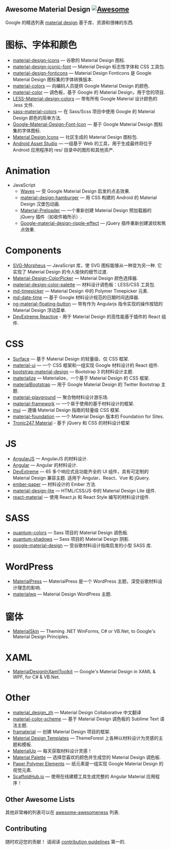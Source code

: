 <div class="github-widget" data-repo="sachin1092/awesome-material"></div>

## Awesome Material Design [![Awesome](https://cdn.rawgit.com/sindresorhus/awesome/d7305f38d29fed78fa85652e3a63e154dd8e8829/media/badge.svg)](https://github.com/sindresorhus/awesome)

Google 的精选列表 [material design](http://www.google.com/design/spec) 基于库、资源和很棒的东西.

图标、字体和颜色
==
  - [material-design-icons](https://github.com/google/material-design-icons) — 谷歌的 Material Design 图标.
  - [material-design-iconic-font](https://github.com/zavoloklom/material-design-iconic-font) — Material Design 标志性字体和 CSS 工具包.
  - [material-design-fonticons](https://github.com/designjockey/material-design-fonticons) — Material Design Fonticons 是 Google Material Design 图标集的字体转换版本.
  - [material-colors](https://github.com/shuhei/material-colors) — 向编码人员提供 Google Material Design 的颜色.
  - [material-color](https://github.com/mrmlnc/material-color) — 调色板，基于 Google 的 Material Design，用于您的项目.
  - [LESS-Material-design-colors](https://github.com/tisign/LESS-Material-design-colors) — 带有所有 Google Material 设计颜色的 .less 文件.
  - [sass-material-colors](https://github.com/minusfive/sass-material-colors) — 在 Sass/Scss 项目中使用 Google 的 Material Design 颜色的简单方法.
  - [Google-Material-Design-Font-Icon](https://github.com/Seb-L/Google-Material-Design-Font-Icon) — 基于 Google Material Design 图标集的字体图标.
  - [Material Design Icons](https://materialdesignicons.com/) — 社区生成的 Material Design 图标包.
  - [Android Asset Studio](https://romannurik.github.io/AndroidAssetStudio/) — 一组基于 Web 的工具，用于生成最终将位于 Android 应用程序的 res/ 目录中的图形和其他资产.

Animation
==
  - JavaScript
    - [Waves](https://github.com/fians/Waves) — 受 Google Material Design 启发的点击效果.
    - [material-design-hamburger](https://github.com/swirlycheetah/material-design-hamburger) — 用 CSS 构建的 Android 的 Material Design 汉堡包动画.
    - [Material-Preloader](https://github.com/aarondo/Material-Preloader) — 一个重新创建 Material Design 预加载器的 jQuery 插件（如收件箱所示）.
    - [Google-material-design-ripple-effect](https://github.com/ninox92/Google-material-design-ripple-effect) — jQuery 插件重新创建波纹和焦点效果.
  
Components
==
  - [SVG-Morpheus](https://github.com/alexk111/SVG-Morpheus)  — JavaScript 库，使 SVG 图标能够从一种变为另一种. 它实现了 Material Design 的令人愉快的细节过渡.
  - [Material-Design-ColorPicker](https://github.com/Fraina/Material-Design-ColorPicker) — Material Design 颜色选择器.
  - [material-design-color-palette](https://github.com/zavoloklom/material-design-color-palette) — 材料设计调色板：LESS/CSS 工具包.
  - [md-timepicker](https://github.com/dotlouis/md-timepicker) — Material Design 中的 Polymer Timepicker 元素.
  - [md-date-time](https://github.com/SimeonC/md-date-time) — 基于 Google 材料设计规范的日期时间选择器.
  - [ng-material-floating-button](https://github.com/nobitagit/ng-material-floating-button) — 带有作为 Angularjs 指令实现的操作按钮的 Material Design 浮动菜单.
  - [DevExtreme Reactive](https://devexpress.github.io/devextreme-reactive/react) - 用于 Material Design 的高性能基于插件的 React 组件.


CSS
==
  - [Surface](https://github.com/mildrenben/surface) — 基于 Material Design 的轻量级、仅 CSS 框架.
  - [material-ui](https://github.com/callemall/material-ui) — 一个 CSS 框架和一组实现 Google 材料设计的 React 组件.
  - [bootstrap-material-design](https://github.com/FezVrasta/bootstrap-material-design) — Bootstrap 3 的材料设计主题.
  - [materialize](https://github.com/Dogfalo/materialize) — Materialize，一个基于 Material Design 的 CSS 框架.
  - [materialBootstrap](https://github.com/throrin19/materialBootstrap) — 用于 Google Material Design 的 Twitter Bootstrap 主题.
  - [material-playground](https://github.com/ebidel/material-playground) — 聚合物材料设计游乐场.
  - [material-framework](https://github.com/nt1m/material-framework) — 一个易于使用的基于材料设计的框架.
  - [mui](https://github.com/muicss/mui) — 遵循 Material Design 指南的轻量级 CSS 框架.
  - [material-foundation](https://github.com/eucalyptuss/material-foundation) — 一个 Material Design 版本的 Foundation for Sites.
  - [Tronic247 Material](https://www.tronic247.com/material/) - 基于 jQuery 和 CSS 的材料设计框架

JS
==
  - [AngularJS](https://github.com/angular/material) — AngularJS 的材料设计.
  - [Angular](https://github.com/angular/material2) — Angular 的材料设计.
  - [DevExtreme](https://js.devexpress.com)  — 65 多个响应式且功能齐全的 UI 组件，具有可定制的 Material Design 兼容主题. 适用于 Angular、React、Vue 和 jQuery.
  - [ember-paper](https://github.com/miguelcobain/ember-paper) — 材料设计的 Ember 方法.
  - [material-design-lite](https://github.com/google/material-design-lite/) — HTML/CSS/JS 中的 Material Design Lite 组件.
  - [react-material](https://github.com/BerkeleyTrue/react-material) — 使用 React.js 和 React Style 编写的材料设计组件.


SASS
==
  - [quantum-colors](https://github.com/nkpfstr/quantum-colors) — Sass 项目的 Material Design 调色板.
  - [quantum-shadows](https://github.com/nkpfstr/quantum-shadows) — Sass 项目的 Material Design 阴影.
  - [google-material-design](https://github.com/axyz/google-material-design) — 受谷歌材料设计指南启发的小型 SASS 库.


WordPress
==
  - [MaterialPress](https://github.com/alexpatin/MaterialPress) — MaterialPress 是一个 WordPress 主题，深受谷歌材料设计理念的影响.
  - [materialwp](https://github.com/braginteractive/materialwp) — Material Design WordPress 主题.
  
 窗体
==
- [MaterialSkin](https://github.com/IgnaceMaes/MaterialSkin) — Theming .NET WinForms, C# or VB.Net, to Google's Material Design Principles.

XAML
==
 - [MaterialDesignInXamlToolkit](https://github.com/ButchersBoy/MaterialDesignInXamlToolkit) — Google's Material Design in XAML & WPF, for C# & VB.Net.

Other
==
  - [material_design_zh](https://github.com/1sters/material_design_zh) — Material Design Collaborative 中文翻译
  - [material-color-scheme](https://github.com/paradox41/material-color-scheme) — 基于 Material Design 调色板的 Sublime Text 语法主题.
  - [framaterial](https://github.com/Framaterial/framaterial) — 创建 Material Design 项目的框架.
  - [Material Design Templates](http://themeforest.net/tags/material%20design) — ThemeForest 上各种以材料设计为灵感的主题和模板.
  - [MaterialUp](http://www.materialup.com/) — 每天获取材料设计灵感！
  - [Material Palette](http://www.materialpalette.com/) — 选择您喜欢的颜色并生成您的 Material Design 调色板.
  - [Paper Polymer Elements](https://elements.polymer-project.org/browse?package=paper-elements) — 纸元素是一组实现 Google Material Design 的视觉元素.
  - [ScaffoldHub.io](https://scaffoldhub.io) — 使用在线建模工具生成完整的 Angular Material 应用程序！
  
## Other Awesome Lists
其他非常棒的列表可以在 [awesome-awesomeness](https://github.com/bayandin/awesome-awesomeness) 列表.

## Contributing

随时欢迎您的贡献！ 请阅读 [contribution guidelines](https://github.com/sachin1092/awesome-material/blob/master/contributing.md) 第一的.
